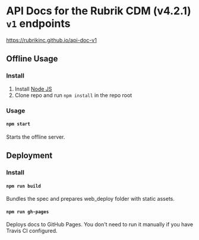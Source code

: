 # API Docs for the Rubrik CDM (v4.2.1) `v1` endpoints

https://rubrikinc.github.io/api-doc-v1


## Offline Usage

### Install

1. Install [Node JS](https://nodejs.org/)
2. Clone repo and run `npm install` in the repo root

### Usage

#### `npm start`
Starts the offline server.

## Deployment

### Install


#### `npm run build`
Bundles the spec and prepares web_deploy folder with static assets.


#### `npm run gh-pages`
Deploys docs to GitHub Pages. You don't need to run it manually if you have Travis CI configured.
